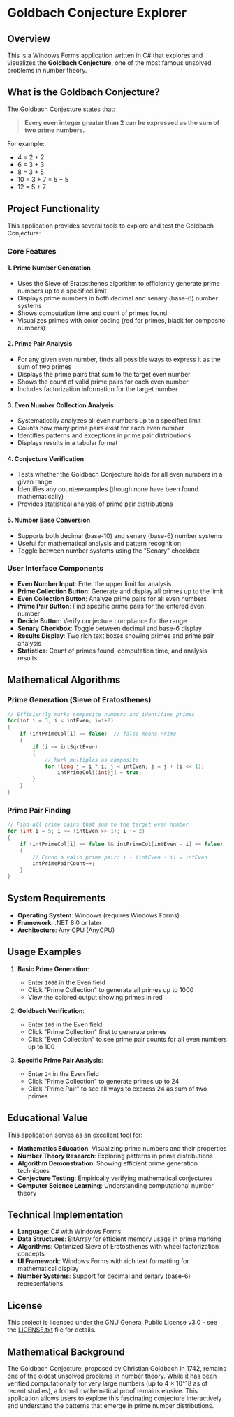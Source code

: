 # Goldbach Conjecture Explorer

## Overview

This is a Windows Forms application written in C# that explores and visualizes the **Goldbach Conjecture**, one of the most famous unsolved problems in number theory.

## What is the Goldbach Conjecture?

The Goldbach Conjecture states that:
> **Every even integer greater than 2 can be expressed as the sum of two prime numbers.**

For example:
- 4 = 2 + 2
- 6 = 3 + 3  
- 8 = 3 + 5
- 10 = 3 + 7 = 5 + 5
- 12 = 5 + 7

## Project Functionality

This application provides several tools to explore and test the Goldbach Conjecture:

### Core Features

#### 1. **Prime Number Generation**
- Uses the Sieve of Eratosthenes algorithm to efficiently generate prime numbers up to a specified limit
- Displays prime numbers in both decimal and senary (base-6) number systems
- Shows computation time and count of primes found
- Visualizes primes with color coding (red for primes, black for composite numbers)

#### 2. **Prime Pair Analysis**
- For any given even number, finds all possible ways to express it as the sum of two primes
- Displays the prime pairs that sum to the target even number
- Shows the count of valid prime pairs for each even number
- Includes factorization information for the target number

#### 3. **Even Number Collection Analysis**
- Systematically analyzes all even numbers up to a specified limit
- Counts how many prime pairs exist for each even number
- Identifies patterns and exceptions in prime pair distributions
- Displays results in a tabular format

#### 4. **Conjecture Verification**
- Tests whether the Goldbach Conjecture holds for all even numbers in a given range
- Identifies any counterexamples (though none have been found mathematically)
- Provides statistical analysis of prime pair distributions

#### 5. **Number Base Conversion**
- Supports both decimal (base-10) and senary (base-6) number systems
- Useful for mathematical analysis and pattern recognition
- Toggle between number systems using the "Senary" checkbox

### User Interface Components

- **Even Number Input**: Enter the upper limit for analysis
- **Prime Collection Button**: Generate and display all primes up to the limit
- **Even Collection Button**: Analyze prime pairs for all even numbers
- **Prime Pair Button**: Find specific prime pairs for the entered even number
- **Decide Button**: Verify conjecture compliance for the range
- **Senary Checkbox**: Toggle between decimal and base-6 display
- **Results Display**: Two rich text boxes showing primes and prime pair analysis
- **Statistics**: Count of primes found, computation time, and analysis results

## Mathematical Algorithms

### Prime Generation (Sieve of Eratosthenes)
```csharp
// Efficiently marks composite numbers and identifies primes
for(int i = 3; i < intEven; i=i+2)
{
    if (intPrimeCol[i] == false)  // false means Prime
    {
        if (i <= intSqrtEven)
        {
            // Mark multiples as composite
            for (long j = i * i; j < intEven; j = j + (i << 1))
                intPrimeCol[(int)j] = true;
        }
    }
}
```

### Prime Pair Finding
```csharp
// Find all prime pairs that sum to the target even number
for (int i = 5; i <= (intEven >> 1); i += 2)
{
    if (intPrimeCol[i] == false && intPrimeCol[intEven - i] == false)
    {
        // Found a valid prime pair: i + (intEven - i) = intEven
        intPrimePairCount++;
    }
}
```

## System Requirements

- **Operating System**: Windows (requires Windows Forms)
- **Framework**: .NET 8.0 or later
- **Architecture**: Any CPU (AnyCPU)

## Usage Examples

1. **Basic Prime Generation**:
   - Enter `1000` in the Even field
   - Click "Prime Collection" to generate all primes up to 1000
   - View the colored output showing primes in red

2. **Goldbach Verification**:
   - Enter `100` in the Even field
   - Click "Prime Collection" first to generate primes
   - Click "Even Collection" to see prime pair counts for all even numbers up to 100

3. **Specific Prime Pair Analysis**:
   - Enter `24` in the Even field
   - Click "Prime Collection" to generate primes up to 24
   - Click "Prime Pair" to see all ways to express 24 as sum of two primes

## Educational Value

This application serves as an excellent tool for:
- **Mathematics Education**: Visualizing prime numbers and their properties
- **Number Theory Research**: Exploring patterns in prime distributions
- **Algorithm Demonstration**: Showing efficient prime generation techniques
- **Conjecture Testing**: Empirically verifying mathematical conjectures
- **Computer Science Learning**: Understanding computational number theory

## Technical Implementation

- **Language**: C# with Windows Forms
- **Data Structures**: BitArray for efficient memory usage in prime marking
- **Algorithms**: Optimized Sieve of Eratosthenes with wheel factorization concepts
- **UI Framework**: Windows Forms with rich text formatting for mathematical display
- **Number Systems**: Support for decimal and senary (base-6) representations

## License

This project is licensed under the GNU General Public License v3.0 - see the [LICENSE.txt](LICENSE.txt) file for details.

## Mathematical Background

The Goldbach Conjecture, proposed by Christian Goldbach in 1742, remains one of the oldest unsolved problems in number theory. While it has been verified computationally for very large numbers (up to 4 × 10^18 as of recent studies), a formal mathematical proof remains elusive. This application allows users to explore this fascinating conjecture interactively and understand the patterns that emerge in prime number distributions.